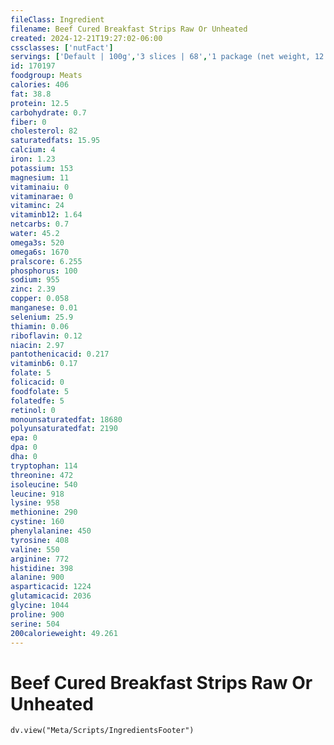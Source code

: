 ```yaml
---
fileClass: Ingredient
filename: Beef Cured Breakfast Strips Raw Or Unheated
created: 2024-12-21T19:27:02-06:00
cssclasses: ['nutFact']
servings: ['Default | 100g','3 slices | 68','1 package (net weight, 12 oz) | 340']
id: 170197
foodgroup: Meats
calories: 406
fat: 38.8
protein: 12.5
carbohydrate: 0.7
fiber: 0
cholesterol: 82
saturatedfats: 15.95
calcium: 4
iron: 1.23
potassium: 153
magnesium: 11
vitaminaiu: 0
vitaminarae: 0
vitaminc: 24
vitaminb12: 1.64
netcarbs: 0.7
water: 45.2
omega3s: 520
omega6s: 1670
pralscore: 6.255
phosphorus: 100
sodium: 955
zinc: 2.39
copper: 0.058
manganese: 0.01
selenium: 25.9
thiamin: 0.06
riboflavin: 0.12
niacin: 2.97
pantothenicacid: 0.217
vitaminb6: 0.17
folate: 5
folicacid: 0
foodfolate: 5
folatedfe: 5
retinol: 0
monounsaturatedfat: 18680
polyunsaturatedfat: 2190
epa: 0
dpa: 0
dha: 0
tryptophan: 114
threonine: 472
isoleucine: 540
leucine: 918
lysine: 958
methionine: 290
cystine: 160
phenylalanine: 450
tyrosine: 408
valine: 550
arginine: 772
histidine: 398
alanine: 900
asparticacid: 1224
glutamicacid: 2036
glycine: 1044
proline: 900
serine: 504
200calorieweight: 49.261
---
```


# Beef Cured Breakfast Strips Raw Or Unheated

```dataviewjs
dv.view("Meta/Scripts/IngredientsFooter")
```